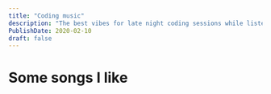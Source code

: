 ```yaml
---
title: "Coding music"
description: "The best vibes for late night coding sessions while listening to lo-fi 🎧"
PublishDate: 2020-02-10
draft: false
---
```


# Some songs I like